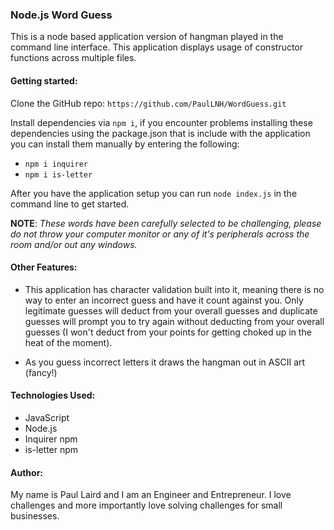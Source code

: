 ### Node.js Word Guess

This is a node based application version of hangman played in the command line interface. This application displays usage of constructor functions across multiple files.

#### Getting started:

Clone the GitHub repo: `https://github.com/PaulLNH/WordGuess.git`

Install dependencies via `npm i`, if you encounter problems installing these dependencies using the package.json that is include with the application you can install them manually by entering the following:

* `npm i inquirer`
* `npm i is-letter`

After you have the application setup you can run `node index.js` in the command line to get started.

**NOTE**: _These words have been carefully selected to be challenging, please do not throw your computer monitor or any of it's peripherals across the room and/or out any windows._

#### Other Features:

* This application has character validation built into it, meaning there is no way to enter an incorrect guess and have it count against you. Only legitimate guesses will deduct from your overall guesses and duplicate guesses will prompt you to try again without deducting from your overall guesses (I won't deduct from your points for getting choked up in the heat of the moment).

* As you guess incorrect letters it draws the hangman out in ASCII art (fancy!)

#### Technologies Used:

* JavaScript
* Node.js
* Inquirer npm
* is-letter npm

#### Author:

My name is Paul Laird and I am an Engineer and Entrepreneur. I love challenges and more importantly love solving challenges for small businesses.
